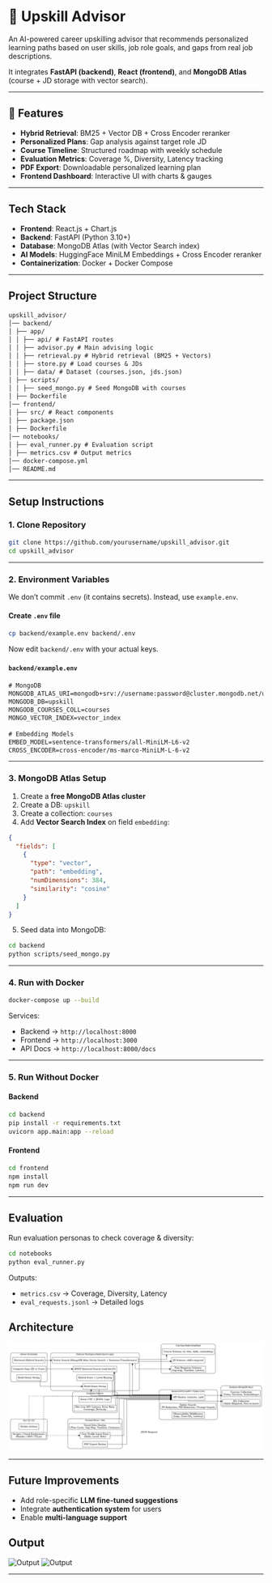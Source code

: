 # 📘 Upskill Advisor

An AI-powered career upskilling advisor that recommends personalized learning paths based on user skills, job role goals, and gaps from real job descriptions.

It integrates **FastAPI (backend)**, **React (frontend)**, and **MongoDB Atlas** (course + JD storage with vector search).

---

## 🌟 Features

*  **Hybrid Retrieval**: BM25 + Vector DB + Cross Encoder reranker
*  **Personalized Plans**: Gap analysis against target role JD
*  **Course Timeline**: Structured roadmap with weekly schedule
*  **Evaluation Metrics**: Coverage %, Diversity, Latency tracking
*  **PDF Export**: Downloadable personalized learning plan
*  **Frontend Dashboard**: Interactive UI with charts & gauges

---

##  Tech Stack

* **Frontend**: React.js + Chart.js
* **Backend**: FastAPI (Python 3.10+)
* **Database**: MongoDB Atlas (with Vector Search index)
* **AI Models**: HuggingFace MiniLM Embeddings + Cross Encoder reranker
* **Containerization**: Docker + Docker Compose

---

##  Project Structure

```
upskill_advisor/
│── backend/
│ ├── app/
│ │ ├── api/ # FastAPI routes
│ │ ├── advisor.py # Main advising logic
│ │ ├── retrieval.py # Hybrid retrieval (BM25 + Vectors)
│ │ ├── store.py # Load courses & JDs
│ │ ├── data/ # Dataset (courses.json, jds.json)
│ ├── scripts/
│ │ ├── seed_mongo.py # Seed MongoDB with courses
│ ├── Dockerfile
│── frontend/
│ ├── src/ # React components
│ ├── package.json
│ ├── Dockerfile
│── notebooks/
│ ├── eval_runner.py # Evaluation script
│ ├── metrics.csv # Output metrics
│── docker-compose.yml
│── README.md
```

---

##  Setup Instructions

### 1. Clone Repository

```bash
git clone https://github.com/yourusername/upskill_advisor.git
cd upskill_advisor
```

---

### 2. Environment Variables

 We don’t commit `.env` (it contains secrets).
Instead, use `example.env`.

#### Create `.env` file

```bash
cp backend/example.env backend/.env
```

Now edit `backend/.env` with your actual keys.

#### `backend/example.env`

```env
# MongoDB
MONGODB_ATLAS_URI=mongodb+srv://username:password@cluster.mongodb.net/upskill
MONGODB_DB=upskill
MONGODB_COURSES_COLL=courses
MONGO_VECTOR_INDEX=vector_index

# Embedding Models
EMBED_MODEL=sentence-transformers/all-MiniLM-L6-v2
CROSS_ENCODER=cross-encoder/ms-marco-MiniLM-L-6-v2
```


---

### 3. MongoDB Atlas Setup

1. Create a **free MongoDB Atlas cluster**
2. Create a DB: `upskill`
3. Create a collection: `courses`
4. Add **Vector Search Index** on field `embedding`:

```json
{
  "fields": [
    {
      "type": "vector",
      "path": "embedding",
      "numDimensions": 384,
      "similarity": "cosine"
    }
  ]
}
```

5. Seed data into MongoDB:

```bash
cd backend
python scripts/seed_mongo.py
```

---

### 4. Run with Docker

```bash
docker-compose up --build
```

Services:

* Backend → `http://localhost:8000`
* Frontend → `http://localhost:3000`
* API Docs → `http://localhost:8000/docs`

---

### 5. Run Without Docker

#### Backend

```bash
cd backend
pip install -r requirements.txt
uvicorn app.main:app --reload
```

#### Frontend

```bash
cd frontend
npm install
npm run dev
```

---

## Evaluation

Run evaluation personas to check coverage & diversity:

```bash
cd notebooks
python eval_runner.py
```

Outputs:

* `metrics.csv` → Coverage, Diversity, Latency
* `eval_requests.jsonl` → Detailed logs


## Architecture

![Architecture](upskill_architecture_clear.png)

---

##  Future Improvements

* Add role-specific **LLM fine-tuned suggestions**
* Integrate **authentication system** for users
* Enable **multi-language support**

## Output

![Output](output/Screenshot_2025-09-25_105238.png) 
![Output](output/Screenshot_2025-09-25_105227.png)

---



